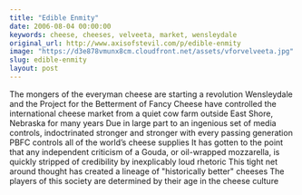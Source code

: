 ```yaml
---
title: "Edible Enmity"
date: 2006-08-04 00:00:00
keywords: cheese, cheeses, velveeta, market, wensleydale
original_url: http://www.axisofstevil.com/p/edible-enmity
image: "https://d3e878vmunx8cm.cloudfront.net/assets/vforvelveeta.jpg"
slug: edible-enmity
layout: post
---
```


The mongers of the everyman cheese are starting a revolution  Wensleydale and the Project for the Betterment of Fancy Cheese have controlled the international cheese market from a quiet cow farm outside East Shore, Nebraska for many years  Due in large part to an ingenious set of media controls, indoctrinated stronger and stronger with every passing generation PBFC controls all of the world’s cheese supplies It has gotten to the point that any independent criticism of a Gouda, or oil-wrapped mozzarella, is quickly stripped of credibility by inexplicably loud rhetoric This tight net around thought has created a lineage of &quot;historically better&quot; cheeses The players of this society are determined by their age in the cheese culture

